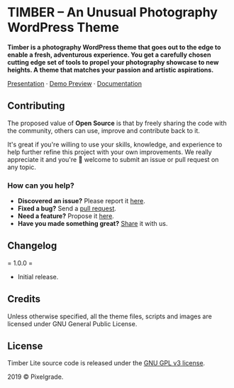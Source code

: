 # TIMBER – An Unusual Photography WordPress Theme
**Timber is a photography WordPress theme that goes out to the edge to enable a fresh, adventurous experience. You get a carefully chosen cutting edge set of tools to propel your photography showcase to new heights. A theme that matches your passion and artistic aspirations.**
  

[Presentation](https://pixelgrade.com/themes/timber-lite/) · [Demo Preview](https://demos.pixelgrade.com/timber/) · [Documentation](http://pixelgrade.com/docs/timber)

## Contributing
The proposed value of **Open Source** is that by freely sharing the code with the community, others can use, improve and contribute back to it. 

It's great if you're willing to use your skills, knowledge, and experience to help further refine this project with your own improvements. We really appreciate it and you're 💯 welcome to submit an issue or pull request on any topic.

### How can you help?
- **Discovered an issue?** Please report it [here](https://github.com/pixelgrade/timber/issues/new "here").
- **Fixed a bug?** Send a [pull request](https://github.com/pixelgrade/timber/pulls "pull request").
- **Need a feature?** Propose it [here](https://github.com/pixelgrade/timber/issues/new "here").
- **Have you made something great?** [Share](https://github.com/pixelgrade/timber/issues/new "Share") it with us.

## Changelog
= 1.0.0 =
- Initial release.

## Credits
Unless otherwise specified, all the theme files, scripts and images are licensed under GNU General Public License.

## License
Timber Lite source code is released under the [GNU GPL v3 license](https://www.gnu.org/licenses/gpl-3.0.html).

2019 © Pixelgrade.
